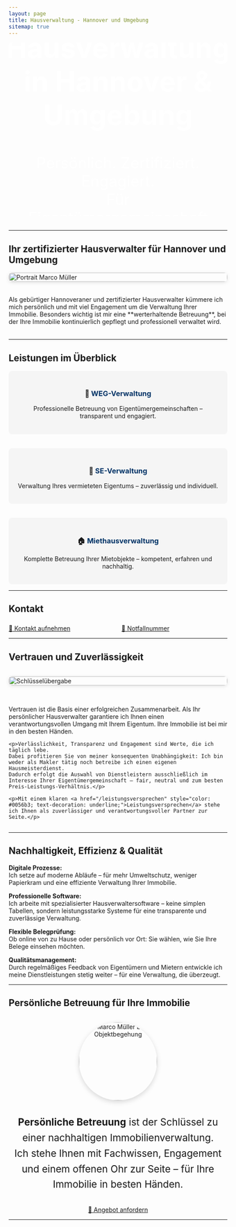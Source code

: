 ```yaml
---
layout: page
title: Hausverwaltung - Hannover und Umgebung
sitemap: true
---
```


<style>
.leistungsbox {
  flex: 1 1 280px;
  background: #f5f5f5;
  padding: 1.2rem;
  border-radius: 8px;
  text-align: center;
  transition: transform 0.3s ease;
}

.leistungsbox:hover {
  transform: scale(1.05);
}

.leistungsbox h3 a {
  text-decoration: none;
  color: #003366;
}

/* Auf kleinen Bildschirmen (unter 768px Breite) leichterer Hover-Effekt */
@media (max-width: 768px) {
  .leistungsbox:hover {
    transform: scale(1.02);
  }
}
</style>

<!-- Hero-Bereich -->
<div style="position: relative; overflow: hidden; height: 400px; margin-bottom: 2rem; border-radius: 8px;">

  <!-- Hintergrundbild (leicht unscharf) -->
  <div style="position: absolute; top: 0; left: 0; width: 100%; height: 100%; background: url('/assets/img/dsc_0030_optimiert.jpg') center center / cover no-repeat; filter: blur(5px) brightness(0.8); z-index: 1;">
  </div>

  <!-- Textinhalt -->
  <div style="position: relative; z-index: 2; display: flex; flex-direction: column; justify-content: center; align-items: center; height: 100%; color: white; text-align: center; padding: 1rem;">
    <h1 style="font-size: 4rem; margin-bottom: 1rem;">Hausverwaltung in Hannover & Umgebung</h1>
    <p style="font-size: 2.2rem; max-width: 90%; margin-bottom: 1.5rem;">
      Persönlich. Zertifiziert. Engagiert.<br>
      Für Eigentümergemeinschaften, Miethäuser und Sondereigentum.
    </p>


<a href="/kontakt/" class="button-link">
  📨 Kontakt aufnehmen
</a>
    

  </div>

</div>

---

## Ihr zertifizierter Hausverwalter für Hannover und Umgebung

<div style="display: flex; flex-wrap: wrap; gap: 2rem; align-items: center; justify-content: center; margin-bottom: 2rem;">

  <!-- Portraitfoto -->
  <div style="flex: 1 1 300px; min-width: 280px;">
    <img src="/assets/img/dsc_0032_optimiert.jpg" alt="Portrait Marco Müller" style="width: 100%; height: auto; border-radius: 8px; box-shadow: 0 2px 8px rgba(0,0,0,0.1);">
  </div>

  <!-- Text -->
  <div style="flex: 2 1 400px; min-width: 280px;">
    Als gebürtiger Hannoveraner und zertifizierter Hausverwalter kümmere ich mich persönlich und mit viel Engagement um die Verwaltung Ihrer Immobilie.  
    Besonders wichtig ist mir eine **werterhaltende Betreuung**, bei der Ihre Immobilie kontinuierlich gepflegt und professionell verwaltet wird.
  </div>

</div>

---

## Leistungen im Überblick

<div style="display: flex; flex-wrap: wrap; gap: 2rem; justify-content: center; margin-top: 1rem;">

  <!-- WEG-Verwaltung -->
  <div class="leistungsbox">
    <h3>🏢 <a href="/weg-verwaltung/">WEG-Verwaltung</a></h3>
    <p>Professionelle Betreuung von Eigentümergemeinschaften – transparent und engagiert.</p>
  </div>

  <!-- Sondereigentumsverwaltung -->
  <div class="leistungsbox">
    <h3>🔑 <a href="/sondereigentumsverwaltung/">SE-Verwaltung</a></h3>
    <p>Verwaltung Ihres vermieteten Eigentums – zuverlässig und individuell.</p>
  </div>

  <!-- Miethausverwaltung -->
  <div class="leistungsbox">
    <h3>🏠 <a href="/miethausverwaltung/">Miethausverwaltung</a></h3>
    <p>Komplette Betreuung Ihrer Mietobjekte – kompetent, erfahren und nachhaltig.</p>
  </div>

</div>

---

## Kontakt
  <div style="margin-top: 1.5rem; display: flex; flex-wrap: wrap; gap: 1rem;">

  <a href="/kontakt/" class="button-link" style="flex: 1; min-width: 220px;">
    📨 Kontakt aufnehmen
  </a>
  <a href="/notfall/" class="button-link red" style="flex: 1; min-width: 220px;">
    🚨 Notfallnummer
  </a>
  </div>
  
---

## Vertrauen und Zuverlässigkeit

<div style="display: flex; flex-wrap: wrap; gap: 2rem; align-items: center; justify-content: center; margin-top: 2rem;">

  <!-- Schlüsselübergabe Bild -->
  <div style="flex: 1 1 300px; min-width: 280px;">
    <img src="/assets/img/dsc_0078_optimiert.jpg" alt="Schlüsselübergabe" style="width: 100%; height: auto; border-radius: 8px; box-shadow: 0 2px 8px rgba(0,0,0,0.1);">
  </div>

  <!-- Text -->
  <div style="flex: 2 1 400px; min-width: 280px;">
    <p>Vertrauen ist die Basis einer erfolgreichen Zusammenarbeit.  
    Als Ihr persönlicher Hausverwalter garantiere ich Ihnen einen verantwortungsvollen Umgang mit Ihrem Eigentum.  
    Ihre Immobilie ist bei mir in den besten Händen.</p>

    <p>Verlässlichkeit, Transparenz und Engagement sind Werte, die ich täglich lebe.  
    Dabei profitieren Sie von meiner konsequenten Unabhängigkeit: Ich bin weder als Makler tätig noch betreibe ich einen eigenen Hausmeisterdienst.  
    Dadurch erfolgt die Auswahl von Dienstleistern ausschließlich im Interesse Ihrer Eigentümergemeinschaft – fair, neutral und zum besten Preis-Leistungs-Verhältnis.</p>

    <p>Mit einem klaren <a href="/leistungsversprechen" style="color: #0056b3; text-decoration: underline;">Leistungsversprechen</a> stehe ich Ihnen als zuverlässiger und verantwortungsvoller Partner zur Seite.</p>
  </div>

</div>


---

## Nachhaltigkeit, Effizienz & Qualität

**Digitale Prozesse:**  
Ich setze auf moderne Abläufe – für mehr Umweltschutz, weniger Papierkram und eine effiziente Verwaltung Ihrer Immobilie.

**Professionelle Software:**  
Ich arbeite mit spezialisierter Hausverwaltersoftware – keine simplen Tabellen, sondern leistungsstarke Systeme für eine transparente und zuverlässige Verwaltung.

**Flexible Belegprüfung:**  
Ob online von zu Hause oder persönlich vor Ort: Sie wählen, wie Sie Ihre Belege einsehen möchten.

**Qualitätsmanagement:**  
Durch regelmäßiges Feedback von Eigentümern und Mietern entwickle ich meine Dienstleistungen stetig weiter – für eine Verwaltung, die überzeugt.

---

## Persönliche Betreuung für Ihre Immobilie

<div style="text-align: center; margin-top: 2rem;">
  <img src="/assets/img/dsc_0038_optimiert.jpg" alt="Marco Müller bei Objektbegehung" style="width: 180px; height: 180px; border-radius: 50%; object-fit: cover; box-shadow: 0 4px 12px rgba(0,0,0,0.15);">
</div>

<div style="margin-top: 2rem; text-align: center; max-width: 700px; margin-left: auto; margin-right: auto; font-size: 1.4rem; line-height: 1.6;">
  <p><strong>Persönliche Betreuung</strong> ist der Schlüssel zu einer nachhaltigen Immobilienverwaltung.<br>  
  Ich stehe Ihnen mit Fachwissen, Engagement und einem offenen Ohr zur Seite – für Ihre Immobilie in besten Händen.</p>
</div>

<div style="text-align: center; margin-top: 2rem;">
  <a href="/angebot-anfordern/" class="button-link">
    📄 Angebot anfordern
  </a>
</div>



---

